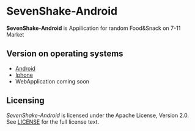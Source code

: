 # SevenShake-Android
**SevenShake-Android** is Appilication for random Food&Snack on 7-11 Market


## Version on operating systems
* [Android](https://github.com/Todsphol/SevenShake-Android)
* [Iphone](https://github.com/oakahn/SevenShake_ios/tree/dev)
* WebApplication coming soon

## Licensing
*SevenShake-Android* is licensed under the Apache License, Version 2.0. See [LICENSE](https://github.com/Todsphol/SevenShake-Android/blob/dev/LICENSE.txt) for the full license text.
